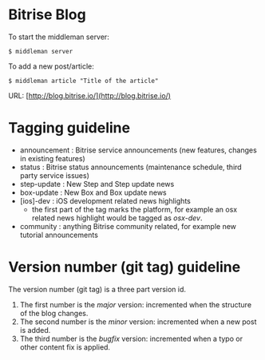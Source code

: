 Bitrise Blog
=============

To start the middleman server:

    $ middleman server

To add a new post/article:

    $ middleman article "Title of the article"

URL: [http://blog.bitrise.io/](http://blog.bitrise.io/)

# Tagging guideline

* announcement : Bitrise service announcements (new features, changes in existing features)
* status : Bitrise status announcements (maintenance schedule, third party service issues)
* step-update : New Step and Step update news
* box-update : New Box and Box update news
* [ios]-dev : iOS development related news highlights
  * the first part of the tag marks the platform, for example an osx related news highlight would be
    tagged as *osx-dev*.
* community : anything Bitrise community related, for example new tutorial announcements


# Version number (git tag) guideline

The version number (git tag) is a three part version id.

1. The first number is the *major* version: incremented when the structure of the blog changes.
2. The second number is the *minor* version: incremented when a new post is added.
3. The third number is the *bugfix* version: incremented when a typo or other content fix is applied.
